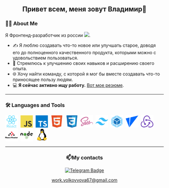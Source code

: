 <h2 align="center">Привет всем, меня зовут Владимир👋</h2>

### :man_technologist: About Me

<p>Я Фронтенд-разработчик из россии <img src="https://media.giphy.com/media/WUlplcMpOCEmTGBtBW/giphy.gif" width="30">.</p>

<ul>
    <li>✍ Я люблю создавать что-то новое или улучшать старое, доводя его до полноценного качественного продукта, которыми можно с удовольствием пользоваться.</li>
    <li>🏃 Стремлюсь к улучшению своих навыков и расширению своего опыта.</li>
    <li>🌐 Хочу найти команду, с которой я мог бы вместе создавать что-то приносящее пользу людям.</li>
    <li>💻 <b>Я сейчас активно ищу работу.</b> <a href="https://saratov.hh.ru/resume/2b96c27aff0d8f54f40039ed1f725437626c31">Вот мое резюме</a>.</li>
</ul>

---

### :hammer_and_wrench: Languages and Tools

<div>
    <img src="https://github.com/devicons/devicon/blob/master/icons/react/react-original-wordmark.svg" title="React" alt="React" width="40" height="40"/>&nbsp;
    <img src="https://github.com/devicons/devicon/blob/master/icons/javascript/javascript-original.svg" title="Javascript" alt="Javascript" width="40" height="40"/>&nbsp;
    <img src="https://github.com/devicons/devicon/blob/master/icons/typescript/typescript-original.svg" title="Typescript" alt="Typescript" width="40" height="40"/>&nbsp;
    <img src="https://github.com/devicons/devicon/blob/master/icons/html5/html5-original.svg" title="Html5" alt="Html" width="40" height="40"/>&nbsp;
    <img src="https://github.com/devicons/devicon/blob/master/icons/css3/css3-original.svg" title="Css3" alt="Css" width="40" height="40"/>&nbsp;
    <img src="https://github.com/devicons/devicon/blob/master/icons/sass/sass-original.svg" title="Sass" alt="Sass" width="40" height="40"/>&nbsp;
    <img src="https://github.com/devicons/devicon/blob/master/icons/tailwindcss/tailwindcss-original.svg" title="Tailwindcss" alt="Tailwindcss" width="40" height="40"/>&nbsp;
    <img src="https://github.com/devicons/devicon/blob/master/icons/webpack/webpack-original.svg" title="Webpack" alt="Webpack" width="40" height="40"/>&nbsp;
    <img src="https://github.com/devicons/devicon/blob/master/icons/vite/vite-original.svg" title="Vite" alt="Vite" width="40" height="40"/>&nbsp;
    <img src="https://github.com/devicons/devicon/blob/master/icons/redux/redux-original.svg" title="Redux" alt="Redux" width="40" height="40"/>&nbsp;
    <img src="https://github.com/devicons/devicon/blob/master/icons/reactrouter/reactrouter-original-wordmark.svg" title="React Router DOM" alt="React Router DOM" width="40" height="40"/>&nbsp;
    <img src="https://github.com/devicons/devicon/blob/master/icons/nodejs/nodejs-original-wordmark.svg" title="NodeJs" alt="NodeJs" width="40" height="40"/>&nbsp;
    <img src="https://github.com/devicons/devicon/blob/master/icons/linux/linux-original.svg" title="Linux" alt="Linux" width="40" height="40"/>&nbsp;
</div>

---

<h3 align="center"><b>📫My contacts</b></h3>
<div id="badges">
    <p align="center"><a href="https://t.me/Buagette">
    <img src="https://img.shields.io/badge/Telegram-blue?style=for-the-badge&logo=Telegram&logoColor=white" alt="Telegram Badge"/>
    </a></p>
    <p align="center"><a href="mailto:work.volkovvova67@gmail.com">work.volkovvova67@gmail.com</a></p></p>
</div>





